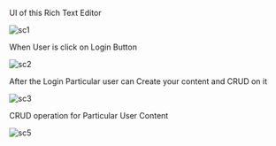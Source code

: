UI of this Rich Text Editor

![sc1](https://github.com/rohitsingh7879/richText-editor/assets/113981097/08a7df34-c952-4632-bf54-874bf1b3690e)

When User is click on Login Button 

![sc2](https://github.com/rohitsingh7879/richText-editor/assets/113981097/b380e2ca-21a5-4ba8-a140-c71586d9b38e)

After the Login Particular user can Create your content and CRUD on it

![sc3](https://github.com/rohitsingh7879/richText-editor/assets/113981097/8cf45208-44b5-4e29-8679-057975bcb689)

CRUD operation for Particular User Content 

![sc5](https://github.com/rohitsingh7879/richText-editor/assets/113981097/23d5f8fb-0ba7-4d4c-afc6-10f7a4104ef6)

